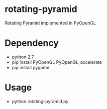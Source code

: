 # rotating-pyramid
Rotating Pyramid implemented in PyOpenGL

# Dependency
* python 2.7
* pip install PyOpenGL PyOpenGL_accelerate
* pip install pygame

# Usage
* python rotating-pyramid.py
